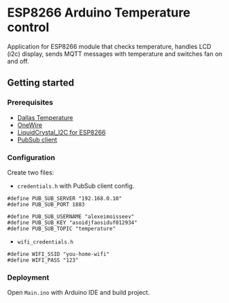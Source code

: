 # ESP8266 Arduino Temperature control

Application for ESP8266 module that checks temperature, handles LCD (i2c) display, sends MQTT messages with temperature and switches fan on and off.

## Getting started

### Prerequisites
* [Dallas Temperature](https://github.com/milesburton/Arduino-Temperature-Control-Library)
* [OneWire](https://github.com/PaulStoffregen/OneWire)
* [LiquidCrystal_I2C for ESP8266](https://github.com/fdebrabander/Arduino-LiquidCrystal-I2C-library)
* [PubSub client](https://github.com/knolleary/pubsubclient)

### Configuration

Create two files:
* `credentials.h` with PubSub client config.
```
#define PUB_SUB_SERVER "192.168.0.10"
#define PUB_SUB_PORT 1883

#define PUB_SUB_USERNAME "alexeimoisseev"
#define PUB_SUB_KEY "asoidjfaosiduf012934"
#define PUB_SUB_TOPIC "temperature"
```

* `wifi_credentials.h`
```
#define WIFI_SSID "you-home-wifi"
#define WIFI_PASS "123"
```


### Deployment

Open `Main.ino` with Arduino IDE and build project.
